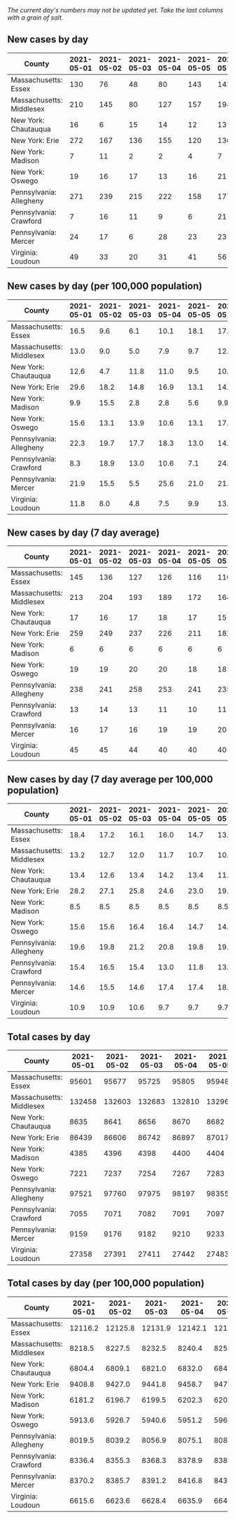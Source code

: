 _The current day's numbers may not be updated yet. Take the last columns with a grain of salt._
## New cases by day

| County | 2021-05-01 | 2021-05-02 | 2021-05-03 | 2021-05-04 | 2021-05-05 | 2021-05-06 | 2021-05-07 |
| --- | --- | --- | --- | --- | --- | --- | --- |
| Massachusetts: Essex | 130 | 76 | 48 | 80 | 143 | 141 |  |
| Massachusetts: Middlesex | 210 | 145 | 80 | 127 | 157 | 194 |  |
| New York: Chautauqua | 16 | 6 | 15 | 14 | 12 | 13 |  |
| New York: Erie | 272 | 167 | 136 | 155 | 120 | 136 |  |
| New York: Madison | 7 | 11 | 2 | 2 | 4 | 7 |  |
| New York: Oswego | 19 | 16 | 17 | 13 | 16 | 21 |  |
| Pennsylvania: Allegheny | 271 | 239 | 215 | 222 | 158 | 177 |  |
| Pennsylvania: Crawford | 7 | 16 | 11 | 9 | 6 | 21 |  |
| Pennsylvania: Mercer | 24 | 17 | 6 | 28 | 23 | 23 |  |
| Virginia: Loudoun | 49 | 33 | 20 | 31 | 41 | 56 |  |

## New cases by day (per 100,000 population)

| County | 2021-05-01 | 2021-05-02 | 2021-05-03 | 2021-05-04 | 2021-05-05 | 2021-05-06 | 2021-05-07 |
| --- | --- | --- | --- | --- | --- | --- | --- |
| Massachusetts: Essex | 16.5 | 9.6 | 6.1 | 10.1 | 18.1 | 17.9 |  |
| Massachusetts: Middlesex | 13.0 | 9.0 | 5.0 | 7.9 | 9.7 | 12.0 |  |
| New York: Chautauqua | 12.6 | 4.7 | 11.8 | 11.0 | 9.5 | 10.2 |  |
| New York: Erie | 29.6 | 18.2 | 14.8 | 16.9 | 13.1 | 14.8 |  |
| New York: Madison | 9.9 | 15.5 | 2.8 | 2.8 | 5.6 | 9.9 |  |
| New York: Oswego | 15.6 | 13.1 | 13.9 | 10.6 | 13.1 | 17.2 |  |
| Pennsylvania: Allegheny | 22.3 | 19.7 | 17.7 | 18.3 | 13.0 | 14.6 |  |
| Pennsylvania: Crawford | 8.3 | 18.9 | 13.0 | 10.6 | 7.1 | 24.8 |  |
| Pennsylvania: Mercer | 21.9 | 15.5 | 5.5 | 25.6 | 21.0 | 21.0 |  |
| Virginia: Loudoun | 11.8 | 8.0 | 4.8 | 7.5 | 9.9 | 13.5 |  |

## New cases by day (7 day average)

| County | 2021-05-01 | 2021-05-02 | 2021-05-03 | 2021-05-04 | 2021-05-05 | 2021-05-06 | 2021-05-07 |
| --- | --- | --- | --- | --- | --- | --- | --- |
| Massachusetts: Essex | 145 | 136 | 127 | 126 | 116 | 110 |  |
| Massachusetts: Middlesex | 213 | 204 | 193 | 189 | 172 | 164 |  |
| New York: Chautauqua | 17 | 16 | 17 | 18 | 17 | 15 |  |
| New York: Erie | 259 | 249 | 237 | 226 | 211 | 182 |  |
| New York: Madison | 6 | 6 | 6 | 6 | 6 | 6 |  |
| New York: Oswego | 19 | 19 | 20 | 20 | 18 | 18 |  |
| Pennsylvania: Allegheny | 238 | 241 | 258 | 253 | 241 | 235 |  |
| Pennsylvania: Crawford | 13 | 14 | 13 | 11 | 10 | 11 |  |
| Pennsylvania: Mercer | 16 | 17 | 16 | 19 | 19 | 20 |  |
| Virginia: Loudoun | 45 | 45 | 44 | 40 | 40 | 40 |  |

## New cases by day (7 day average per 100,000 population)

| County | 2021-05-01 | 2021-05-02 | 2021-05-03 | 2021-05-04 | 2021-05-05 | 2021-05-06 | 2021-05-07 |
| --- | --- | --- | --- | --- | --- | --- | --- |
| Massachusetts: Essex | 18.4 | 17.2 | 16.1 | 16.0 | 14.7 | 13.9 |  |
| Massachusetts: Middlesex | 13.2 | 12.7 | 12.0 | 11.7 | 10.7 | 10.2 |  |
| New York: Chautauqua | 13.4 | 12.6 | 13.4 | 14.2 | 13.4 | 11.8 |  |
| New York: Erie | 28.2 | 27.1 | 25.8 | 24.6 | 23.0 | 19.8 |  |
| New York: Madison | 8.5 | 8.5 | 8.5 | 8.5 | 8.5 | 8.5 |  |
| New York: Oswego | 15.6 | 15.6 | 16.4 | 16.4 | 14.7 | 14.7 |  |
| Pennsylvania: Allegheny | 19.6 | 19.8 | 21.2 | 20.8 | 19.8 | 19.3 |  |
| Pennsylvania: Crawford | 15.4 | 16.5 | 15.4 | 13.0 | 11.8 | 13.0 |  |
| Pennsylvania: Mercer | 14.6 | 15.5 | 14.6 | 17.4 | 17.4 | 18.3 |  |
| Virginia: Loudoun | 10.9 | 10.9 | 10.6 | 9.7 | 9.7 | 9.7 |  |

## Total cases by day

| County | 2021-05-01 | 2021-05-02 | 2021-05-03 | 2021-05-04 | 2021-05-05 | 2021-05-06 | 2021-05-07 |
| --- | --- | --- | --- | --- | --- | --- | --- |
| Massachusetts: Essex | 95601 | 95677 | 95725 | 95805 | 95948 | 96089 |  |
| Massachusetts: Middlesex | 132458 | 132603 | 132683 | 132810 | 132967 | 133161 |  |
| New York: Chautauqua | 8635 | 8641 | 8656 | 8670 | 8682 | 8695 |  |
| New York: Erie | 86439 | 86606 | 86742 | 86897 | 87017 | 87153 |  |
| New York: Madison | 4385 | 4396 | 4398 | 4400 | 4404 | 4411 |  |
| New York: Oswego | 7221 | 7237 | 7254 | 7267 | 7283 | 7304 |  |
| Pennsylvania: Allegheny | 97521 | 97760 | 97975 | 98197 | 98355 | 98532 |  |
| Pennsylvania: Crawford | 7055 | 7071 | 7082 | 7091 | 7097 | 7118 |  |
| Pennsylvania: Mercer | 9159 | 9176 | 9182 | 9210 | 9233 | 9256 |  |
| Virginia: Loudoun | 27358 | 27391 | 27411 | 27442 | 27483 | 27539 |  |

## Total cases by day (per 100,000 population)

| County | 2021-05-01 | 2021-05-02 | 2021-05-03 | 2021-05-04 | 2021-05-05 | 2021-05-06 | 2021-05-07 |
| --- | --- | --- | --- | --- | --- | --- | --- |
| Massachusetts: Essex | 12116.2 | 12125.8 | 12131.9 | 12142.1 | 12160.2 | 12178.1 |  |
| Massachusetts: Middlesex | 8218.5 | 8227.5 | 8232.5 | 8240.4 | 8250.1 | 8262.2 |  |
| New York: Chautauqua | 6804.4 | 6809.1 | 6821.0 | 6832.0 | 6841.4 | 6851.7 |  |
| New York: Erie | 9408.8 | 9427.0 | 9441.8 | 9458.7 | 9471.7 | 9486.5 |  |
| New York: Madison | 6181.2 | 6196.7 | 6199.5 | 6202.3 | 6208.0 | 6217.8 |  |
| New York: Oswego | 5913.6 | 5926.7 | 5940.6 | 5951.2 | 5964.3 | 5981.5 |  |
| Pennsylvania: Allegheny | 8019.5 | 8039.2 | 8056.9 | 8075.1 | 8088.1 | 8102.7 |  |
| Pennsylvania: Crawford | 8336.4 | 8355.3 | 8368.3 | 8378.9 | 8386.0 | 8410.8 |  |
| Pennsylvania: Mercer | 8370.2 | 8385.7 | 8391.2 | 8416.8 | 8437.8 | 8458.8 |  |
| Virginia: Loudoun | 6615.6 | 6623.6 | 6628.4 | 6635.9 | 6645.8 | 6659.3 |  |
